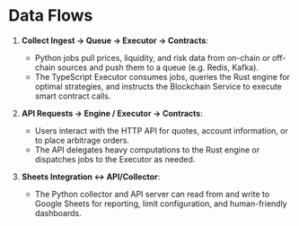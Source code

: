 # Data Flows

1. **Collect Ingest → Queue → Executor → Contracts**:
   - Python jobs pull prices, liquidity, and risk data from on-chain or off-chain sources and push them to a queue (e.g. Redis, Kafka).
   - The TypeScript Executor consumes jobs, queries the Rust engine for optimal strategies, and instructs the Blockchain Service to execute smart contract calls.

2. **API Requests → Engine / Executor → Contracts**:
   - Users interact with the HTTP API for quotes, account information, or to place arbitrage orders.
   - The API delegates heavy computations to the Rust engine or dispatches jobs to the Executor as needed.

3. **Sheets Integration ↔ API/Collector**:
   - The Python collector and API server can read from and write to Google Sheets for reporting, limit configuration, and human-friendly dashboards.
